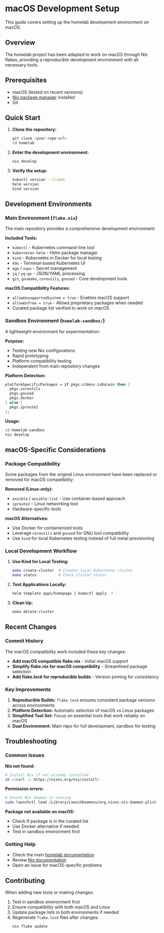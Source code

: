 # macOS Development Setup

This guide covers setting up the homelab development environment on macOS.

## Overview

The homelab project has been adapted to work on macOS through Nix flakes, providing a reproducible development environment with all necessary tools.

## Prerequisites

- macOS (tested on recent versions)
- [Nix package manager](https://nixos.org/download.html) installed
- Git

## Quick Start

1. **Clone the repository:**
   ```bash
   git clone <your-repo-url>
   cd homelab
   ```

2. **Enter the development environment:**
   ```bash
   nix develop
   ```

3. **Verify the setup:**
   ```bash
   kubectl version --client
   helm version
   kind version
   ```

## Development Environments

### Main Environment (`flake.nix`)

The main repository provides a comprehensive development environment:

**Included Tools:**
- `kubectl` - Kubernetes command-line tool
- `kubernetes-helm` - Helm package manager
- `kind` - Kubernetes in Docker for local testing
- `k9s` - Terminal-based Kubernetes UI
- `age` / `sops` - Secret management
- `jq` / `yq-go` - JSON/YAML processing
- `git`, `gnumake`, `coreutils`, `gnused` - Core development tools

**macOS Compatibility Features:**
- `allowUnsupportedSystem = true` - Enables macOS support
- `allowUnfree = true` - Allows proprietary packages when needed
- Curated package list verified to work on macOS

### Sandbox Environment (`homelab-sandbox/`)

A lightweight environment for experimentation:

**Purpose:**
- Testing new Nix configurations
- Rapid prototyping
- Platform compatibility testing
- Independent from main repository changes

**Platform Detection:**
```nix
platformSpecificPackages = if pkgs.stdenv.isDarwin then [
  pkgs.coreutils
  pkgs.gnused
  pkgs.docker
] else [
  pkgs.iproute2
];
```

**Usage:**
```bash
cd homelab-sandbox
nix develop
```

## macOS-Specific Considerations

### Package Compatibility

Some packages from the original Linux environment have been replaced or removed for macOS compatibility:

**Removed (Linux-only):**
- `ansible` / `ansible-lint` - Use container-based approach
- `iproute2` - Linux networking tool
- Hardware-specific tools

**macOS Alternatives:**
- Use Docker for containerized tools
- Leverage `coreutils` and `gnused` for GNU tool compatibility
- Use `kind` for local Kubernetes testing instead of full metal provisioning

### Local Development Workflow

1. **Use Kind for Local Testing:**
   ```bash
   make create-cluster  # Creates local Kubernetes cluster
   make status          # Check cluster status
   ```

2. **Test Applications Locally:**
   ```bash
   helm template apps/homepage | kubectl apply -f -
   ```

3. **Clean Up:**
   ```bash
   make delete-cluster
   ```

## Recent Changes

### Commit History

The macOS compatibility work included these key changes:

- **Add macOS compatible flake.nix** - Initial macOS support
- **Simplify flake.nix for macOS compatibility** - Streamlined package selection
- **Add flake.lock for reproducible builds** - Version pinning for consistency

### Key Improvements

1. **Reproducible Builds:** `flake.lock` ensures consistent package versions across environments
2. **Platform Detection:** Automatic selection of macOS vs Linux packages
3. **Simplified Tool Set:** Focus on essential tools that work reliably on macOS
4. **Dual Environment:** Main repo for full development, sandbox for testing

## Troubleshooting

### Common Issues

**Nix not found:**
```bash
# Install Nix if not already installed
sh <(curl -L https://nixos.org/nix/install)
```

**Permission errors:**
```bash
# Ensure Nix daemon is running
sudo launchctl load /Library/LaunchDaemons/org.nixos.nix-daemon.plist
```

**Package not available on macOS:**
- Check if package is in the curated list
- Use Docker alternative if needed
- Test in sandbox environment first

### Getting Help

- Check the main [homelab documentation](https://homelab.khuedoan.com)
- Review [Nix documentation](https://nixos.org/manual/nix/stable/)
- Open an issue for macOS-specific problems

## Contributing

When adding new tools or making changes:

1. Test in sandbox environment first
2. Ensure compatibility with both macOS and Linux
3. Update package lists in both environments if needed
4. Regenerate `flake.lock` files after changes:
   ```bash
   nix flake update
   ```